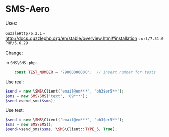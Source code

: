 # SMS-Aero

Uses:

``GuzzleHttp/6.2.1`` - http://docs.guzzlephp.org/en/stable/overview.html#installation
``curl/7.51.0`` 
``PHP/5.6.29``

Change:

in ``SMS\SMS.php``:

```php
    const TEST_NUMBER = '79000000000';  // Insert number for tests
```
 
Use real:

```php
$send = new \SMS\Client('email@em***', 'oh3$er5**');
$sms = new SMS\SMS('text', '89***');
$send->send_sms($sms);
```
 
Use test:

```php
$send = new \SMS\Client('email@em***', 'oh3$er5**');
$sms = new SMS\SMS();
$send->send_sms($sms, \SMS\Client::TYPE_5, True);
```